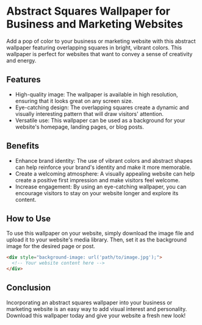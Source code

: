 <!--
Write me markdown content of website with wallpaper:

"An abstract image of overlapping squares in bright, vibrant colors for a business or marketing website"

The header of the page should not be copy of the text but rather a real content of the website which is using this wallpaper.

- Feel free to use structure like headings, bullets, numbering, blockquotes, paragraphs, horizontal lines, etc.
- You can use formatting like bold or _italic_
- You can include UTF-8 emojis
- Links should be only #hash anchors (and you can refer to the document itself)
- Do not include images
-->

<!--font:"Open Sans"-->

# Abstract Squares Wallpaper for Business and Marketing Websites

Add a pop of color to your business or marketing website with this abstract wallpaper featuring overlapping squares in bright, vibrant colors. This wallpaper is perfect for websites that want to convey a sense of creativity and energy.

## Features

- High-quality image: The wallpaper is available in high resolution, ensuring that it looks great on any screen size.
- Eye-catching design: The overlapping squares create a dynamic and visually interesting pattern that will draw visitors' attention.
- Versatile use: This wallpaper can be used as a background for your website's homepage, landing pages, or blog posts.

## Benefits

- Enhance brand identity: The use of vibrant colors and abstract shapes can help reinforce your brand's identity and make it more memorable.
- Create a welcoming atmosphere: A visually appealing website can help create a positive first impression and make visitors feel welcome.
- Increase engagement: By using an eye-catching wallpaper, you can encourage visitors to stay on your website longer and explore its content.

## How to Use

To use this wallpaper on your website, simply download the image file and upload it to your website's media library. Then, set it as the background image for the desired page or post.

```html
<div style="background-image: url('path/to/image.jpg');">
  <!-- Your website content here -->
</div>
```

## Conclusion

Incorporating an abstract squares wallpaper into your business or marketing website is an easy way to add visual interest and personality. Download this wallpaper today and give your website a fresh new look!
